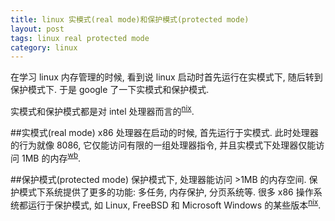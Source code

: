 ```yaml
---
title: linux 实模式(real mode)和保护模式(protected mode)
layout: post
tags: linux real protected mode
category: linux
---
```


在学习 linux 内存管理的时候, 看到说 linux 启动时首先运行在实模式下, 随后转到保护模式下. 于是 google 了一下实模式和保护模式.

实模式和保护模式都是对 intel 处理器而言的<sup>[nix][]</sup>.

##实模式(real mode)
x86 处理器在启动的时候, 首先运行于实模式. 此时处理器的行为就像 8086, 它仅能访问有限的一组处理器指令, 并且实模式下处理器仅能访问 1MB 的内存<sup>[wb][]</sup>.

##保护模式(protected mode)
保护模式下, 处理器能访问 >1MB 的内存空间. 保护模式下系统提供了更多的功能: 多任务, 内存保护, 分页系统等. 很多 x86 操作系统都运行于保护模式, 如 Linux, FreeBSD 和 Microsoft Windows 的某些版本<sup>[nix][]</sup>.

[nix]: http://nixcraft.com/linux-hardware/6343-real-mode-protected-mode.html "nixcraft"
[wb]: http://en.wikibooks.org/wiki/X86_Assembly/Protected_Mode "wikibooks"

